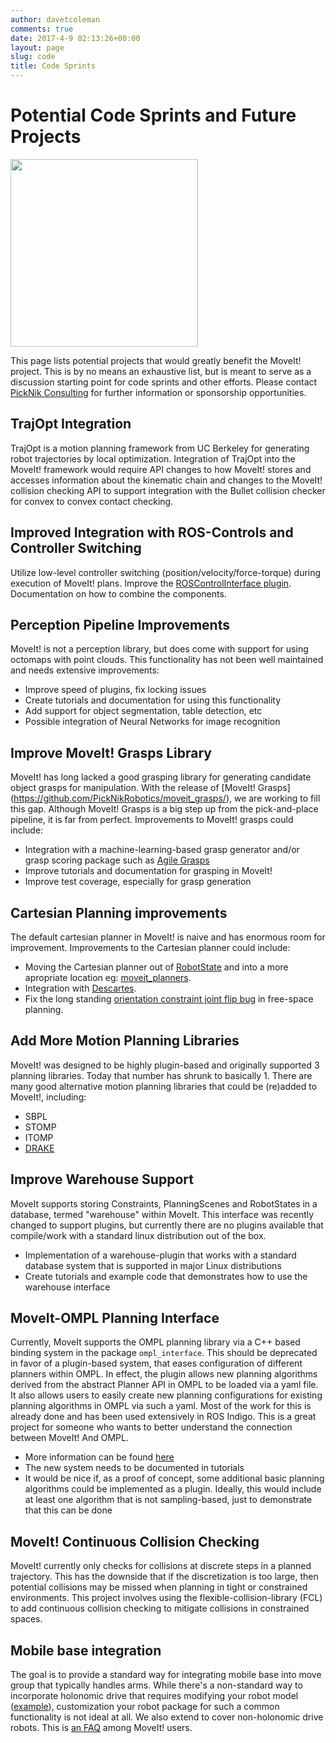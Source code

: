 ```yaml
---
author: davetcoleman
comments: true
date: 2017-4-9 02:13:26+00:00
layout: page
slug: code
title: Code Sprints
---
```


# Potential Code Sprints and Future Projects

<img src="/assets/images/logo/moveit_logo-black.png" width="300"/>

This page lists potential projects that would greatly benefit the MoveIt! project. This is by no means an exhaustive list, but is meant to serve as a discussion starting point for code sprints and other efforts. Please contact [PickNik Consulting](https://picknik.ai/connect/) for further information or sponsorship opportunities.

## TrajOpt Integration

TrajOpt is a motion planning framework from UC Berkeley for generating robot trajectories by local optimization. Integration of TrajOpt into the MoveIt! framework would require API changes to how MoveIt! stores and accesses information about the kinematic chain and changes to the MoveIt! collision checking API to support integration with the Bullet collision checker for convex to convex contact checking.

## Improved Integration with ROS-Controls and Controller Switching

Utilize low-level controller switching (position/velocity/force-torque) during execution of MoveIt! plans. Improve the [ROSControlInterface plugin](https://github.com/ros-planning/moveit/tree/melodic-devel/moveit_plugins/moveit_ros_control_interface). Documentation on how to combine the components.

## Perception Pipeline Improvements

MoveIt! is not a perception library, but does come with support for using octomaps with point clouds. This functionality has not been well maintained and needs extensive improvements:

- Improve speed of plugins, fix locking issues
- Create tutorials and documentation for using this functionality
- Add support for object segmentation, table detection, etc
- Possible integration of Neural Networks for image recognition

## Improve MoveIt! Grasps Library

MoveIt! has long lacked a good grasping library for generating candidate object grasps for manipulation. With the release of [MoveIt! Grasps] (https://github.com/PickNikRobotics/moveit_grasps/), we are working to fill this gap. Although MoveIt! Grasps is a big step up from the pick-and-place pipeline, it is far from perfect. Improvements to MoveIt! grasps could include:

  - Integration with a machine-learning-based grasp generator and/or grasp scoring package such as [Agile Grasps](http://wiki.ros.org/agile_grasp)
  - Improve tutorials and documentation for grasping in MoveIt!
  - Improve test coverage, especially for grasp generation

## Cartesian Planning improvements

The default cartesian planner in MoveIt! is naive and has enormous room for improvement. Improvements to the Cartesian planner could include:

- Moving the Cartesian planner out of [RobotState](https://github.com/ros-planning/moveit/blob/0ba091ce1faf6e11896fd0d06bea8234cf642ca3/moveit_core/robot_state/include/moveit/robot_state/robot_state.h#L1129) and into a more apropriate location eg: [moveit_planners](https://github.com/ros-planning/moveit/tree/master/moveit_planners).
- Integration with [Descartes](https://github.com/ros-industrial-consortium/descartes).
- Fix the long standing [orientation constraint joint flip bug](https://github.com/ros-planning/moveit/issues/562) in free-space planning.


## Add More Motion Planning Libraries

MoveIt! was designed to be highly plugin-based and originally supported 3 planning libraries. Today that number has shrunk to basically 1. There are many good alternative motion planning libraries that could be (re)added to MoveIt!, including:

  - SBPL
  - STOMP
  - ITOMP
  - [DRAKE](https://github.com/RobotLocomotion/drake/issues/459)

## Improve Warehouse Support

MoveIt supports storing Constraints, PlanningScenes and RobotStates in a database, termed "warehouse" within MoveIt. This interface was recently changed to support plugins, but currently there are no plugins available that compile/work with a standard linux distribution out of the box.

- Implementation of a warehouse-plugin that works with a standard database system that is supported in major Linux distributions
- Create tutorials and example code that demonstrates how to use the warehouse interface

## MoveIt-OMPL Planning Interface

Currently, MoveIt supports the OMPL planning library via a C++ based binding system in the package `ompl_interface`. This should be deprecated in favor of a plugin-based system, that eases configuration of different planners within OMPL. In effect, the plugin allows new planning algorithms derived from the abstract Planner API in OMPL to be loaded via a yaml file. It also allows users to easily create new planning configurations for existing planning algorithms in OMPL via such a yaml. Most of the work for this is already done and has been used extensively in ROS Indigo. This is a great project for someone who wants to better understand the connection between MoveIt! And OMPL.

- More information can be found [here](https://github.com/ros-planning/moveit/issues/117)
- The new system needs to be documented in tutorials
- It would be nice if, as a proof of concept, some additional basic planning algorithms could be implemented as a plugin. Ideally, this would include at least one algorithm that is not sampling-based, just to demonstrate that this can be done

## MoveIt! Continuous Collision Checking

MoveIt! currently only checks for collisions at discrete steps in a planned trajectory. This has the downside that if the discretization is too large, then potential collisions may be missed when planning in tight or constrained environments. This project involves using the flexible-collision-library (FCL) to add continuous collision checking to mitigate collisions in constrained spaces.

## Mobile base integration

The goal is to provide a standard way for integrating mobile base into move group that typically handles arms. While there's a non-standard way to incorporate holonomic drive that requires modifying your robot model ([example](https://groups.google.com/forum/#%21searchin/moveit-users/virtual$20base/moveit-users/G7vG7r23YzI/vpMUoa1hza4J)), customization your robot package for such a common functionality is not ideal at all. We also extend to cover non-holonomic drive robots. This is [an FAQ](https://github.com/ros-planning/moveit/issues/375) among MoveIt! users.

